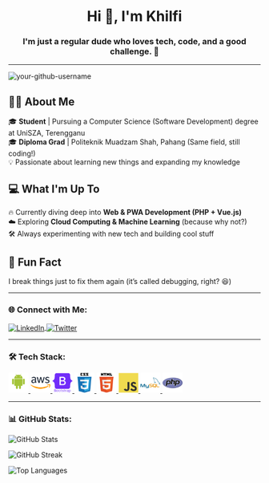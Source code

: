<h1 align="center">Hi 👋, I'm Khilfi</h1>
<h3 align="center">I'm just a regular dude who loves tech, code, and a good challenge. 🚀</h3>

---

<p align="left"> <img src="https://komarev.com/ghpvc/?username=KuroMKh&label=Profile%20views&color=0e75b6&style=flat" alt="your-github-username" /> </p>

## 👨‍💻 About Me

🎓 **Student** | Pursuing a Computer Science (Software Development) degree at UniSZA, Terengganu  
🎓 **Diploma Grad** | Politeknik Muadzam Shah, Pahang (Same field, still coding!)  
💡 Passionate about learning new things and expanding my knowledge  

## 💻 What I'm Up To

🔥 Currently diving deep into **Web & PWA Development (PHP + Vue.js)**  
☁️ Exploring **Cloud Computing & Machine Learning** (because why not?)  
🛠️ Always experimenting with new tech and building cool stuff  

## 🚀 Fun Fact

I break things just to fix them again (it’s called debugging, right? 😆)

---


### 🌐 Connect with Me:
<p align="left">
  <a href="https://www.linkedin.com/in/muhammad-khilfi-/" target="_blank">
    <img align="center" src="https://cdn.jsdelivr.net/npm/simple-icons@3.13.0/icons/linkedin.svg" alt="LinkedIn" height="30" width="40" />
  </a>
  <a href="https://twitter.com/your-profile" target="_blank">
    <img align="center" src="https://cdn.jsdelivr.net/npm/simple-icons@3.13.0/icons/twitter.svg" alt="Twitter" height="30" width="40" />
  </a>
</p>

---

### 🛠 Tech Stack:
<p align="left">
  <a href="https://developer.android.com" target="_blank">
    <img src="https://raw.githubusercontent.com/devicons/devicon/master/icons/android/android-original-wordmark.svg" alt="Android" width="40" height="40"/>
  </a>
  <a href="https://aws.amazon.com" target="_blank">
    <img src="https://raw.githubusercontent.com/devicons/devicon/master/icons/amazonwebservices/amazonwebservices-original-wordmark.svg" alt="AWS" width="40" height="40"/>
  </a>
  <a href="https://getbootstrap.com" target="_blank">
    <img src="https://raw.githubusercontent.com/devicons/devicon/master/icons/bootstrap/bootstrap-plain-wordmark.svg" alt="Bootstrap" width="40" height="40"/>
  </a>
  <a href="https://www.w3schools.com/css/" target="_blank">
    <img src="https://raw.githubusercontent.com/devicons/devicon/master/icons/css3/css3-original-wordmark.svg" alt="CSS3" width="40" height="40"/>
  </a>
  <a href="https://www.w3.org/html/" target="_blank">
    <img src="https://raw.githubusercontent.com/devicons/devicon/master/icons/html5/html5-original-wordmark.svg" alt="HTML5" width="40" height="40"/>
  </a>
  <a href="https://developer.mozilla.org/en-US/docs/Web/JavaScript" target="_blank">
    <img src="https://raw.githubusercontent.com/devicons/devicon/master/icons/javascript/javascript-original.svg" alt="JavaScript" width="40" height="40"/>
  </a>
  <a href="https://www.mysql.com/" target="_blank">
    <img src="https://raw.githubusercontent.com/devicons/devicon/master/icons/mysql/mysql-original-wordmark.svg" alt="MySQL" width="40" height="40"/>
  </a>
  <a href="https://www.php.net" target="_blank">
    <img src="https://raw.githubusercontent.com/devicons/devicon/master/icons/php/php-original.svg" alt="PHP" width="40" height="40"/>
  </a>
</p>

---

### 📊 GitHub Stats:
<p align="left">
  <img src="https://github-readme-stats.vercel.app/api?username=KuroMKh&show_icons=true&theme=dark" alt="GitHub Stats" />
</p>

<p align="left">
  <img src="https://github-readme-streak-stats.herokuapp.com/?user=KuroMKh&theme=dark" alt="GitHub Streak" />
</p>

<p align="left">
  <img src="https://github-readme-stats.vercel.app/api/top-langs/?username=KuroMKh&layout=compact&theme=dark" alt="Top Languages" />
</p>

